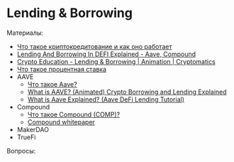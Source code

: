 # Lending & Borrowing


Материалы:

* [Что такое криптокредитование и как оно работает](https://academy.binance.com/ru/articles/what-is-crypto-lending-and-how-does-it-work)
* [Lending And Borrowing In DEFI Explained - Aave, Compound](https://www.youtube.com/watch?v=aTp9er6S73M)
* [Crypto Education - Lending & Borrowing | Animation | Cryptomatics](https://www.youtube.com/watch?v=SrArEE6p3zM)
* [Что такое процентная ставка](https://academy.binance.com/ru/articles/interest-rates-explained)
* AAVE
  - [Что такое Aave?](https://forklog.com/cryptorium/chto-takoe-aave/)
  - [What is AAVE? (Animated) Crypto Borrowing and Lending Explained](https://www.youtube.com/watch?v=dTCwssZ116A)
  - [What is Aave Explained? (Aave DeFi Lending Tutorial)](https://www.youtube.com/watch?v=PYSYOn-wfow)
* Compound
  - [Что такое Compound (COMP)?](https://forklog.com/cryptorium/chto-takoe-compound/)
  - [Compound whitepaper](https://compound.finance/documents/Compound.Whitepaper.pdf)
* MakerDAO
* TrueFi


Вопросы:
